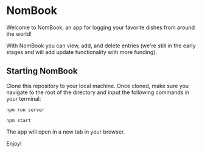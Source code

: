 # NomBook

Welcome to NomBook, an app for logging your favorite dishes from around the world!

With NomBook you can view, add, and delete entries (we're still in the early stages and will add update functionality with more funding).

## Starting NomBook

Clone this repository to your local machine. Once cloned, make sure you navigate to the root of the directory and input the following commands in your terminal:
```
npm run server
```

```
npm start
```

The app will open in a new tab in your browser.

Enjoy!